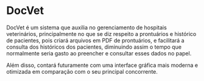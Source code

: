 # DocVet

DocVet é um sistema que auxilia no gerenciamento de hospitais veterinários, principalmente no que se diz respeito a prontuários e histórico de pacientes, pois criará arquivos em PDF de prontuários, e facilitará a consulta dos históricos dos pacientes, diminuindo assim o tempo que normalmente seria gasto ao preencher e consultar esses dados no papel.

Além disso, contará futuramente com uma interface gráfica mais moderna e otimizada em comparação com o seu principal concorrente.
